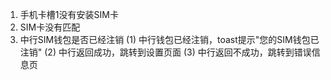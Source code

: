 1. 手机卡槽1没有安装SIM卡
2. SIM卡没有匹配
3. 中行SIM钱包是否已经注销
    (1) 中行钱包已经注销，toast提示"您的SIM钱包已注销"
    (2) 中行返回成功，跳转到设置页面
    (3) 中行返回不成功，跳转到错误信息页